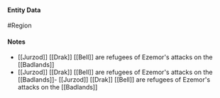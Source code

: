 #### Entity Data

#Region

#### Notes

- [[Jurzod]] [[Drak]] [[Bell]] are refugees of Ezemor's attacks on the [[Badlands]] 
- [[Jurzod]] [[Drak]] [[Bell]] are refugees of Ezemor's attacks on the [[Badlands]]- [[Jurzod]] [[Drak]] [[Bell]] are refugees of Ezemor's attacks on the [[Badlands]]